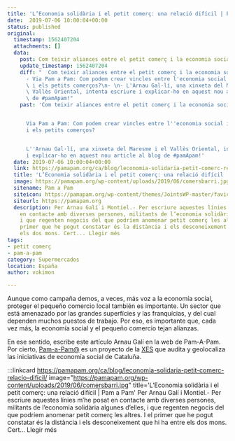 ```yaml
---
title: 'L’Economia solidària i el petit comerç: una relació difícil | Pam a Pam'
date:  2019-07-06 10:00:04+00:00
status: published
original:
  timestamp: 1562407204
  attachments: []
  data:
    post: Com teixir aliances entre el petit comerç i la economia social.
    update_timestamp: 1562407204
    diff: "  Com teixir aliances entre el petit comerç i la economia social.\n- \n\
      - Via Pam a Pam: Com podem crear vincles entre l'economia social i solidària\
      \ i els petits comerços?\n- \n- L'Arnau Gal·lí, una xinxeta del Maresme i el\
      \ Vallès Oriental, intenta escriure i explicar-ho en aquest nou article al blog\
      \ de #pamApam!"
    past: 'Com teixir aliances entre el petit comerç i la economia social.


      Via Pam a Pam: Com podem crear vincles entre l''economia social i solidària
      i els petits comerços?


      L''Arnau Gal·lí, una xinxeta del Maresme i el Vallès Oriental, intenta escriure
      i explicar-ho en aquest nou article al blog de #pamApam!'
  date: 2019-07-06 10:00:04+00:00
  link: https://pamapam.org/ca/blog/leconomia-solidaria-petit-comerc-relacio-dificil/
  title: 'L’Economia solidària i el petit comerç: una relació difícil | Pam a Pam'
  image: https://pamapam.org/wp-content/uploads/2019/06/comersbarri.jpg
  sitename: Pam a Pam
  siteicon: https://pamapam.org/wp-content/themes/JointsWP-master/favicon.ico
  siteurl: https://pamapam.org
  description: Per Arnau Galí i Montiel.- Per escriure aquestes línies m’he posat
    en contacte amb diverses persones, militants de l’economia solidària algunes d’elles,
    i que regenten negocis del que podríem anomenar petit comerç les altres. I el
    primer que he pogut constatar és la distància i els desconeixement que hi ha entre
    els dos mons. Cert... Llegir més
tags:
- petit comerç
- pam-a-pam
category: Supermercados
location: España
author: vokimon

---
```



Aunque como campaña demos, a veces, más voz a la economía social,
proteger el pequeño comercio local también es importante.
Un sector que está amenazado por las grandes superfícies y las franquícias,
y del cual dependen muchos puestos de trabajo.
Por eso, es importante que, cada vez más, la economía social y el pequeño comercio tejan alianzas.

En ese sentido, escribe este artículo Arnau Galí en la web de Pam-A-Pam.
Por cierto, [Pam-a-Pam@](https://pamapam.org) es un proyecto de la [XES](https://xes.cat)
que audita y geolocaliza las iniciativas de economía social de Cataluña.

:::linkcard https://pamapam.org/ca/blog/leconomia-solidaria-petit-comerc-relacio-dificil/ image="https://pamapam.org/wp-content/uploads/2019/06/comersbarri.jpg" title='L’Economia solidària i el petit comerç: una relació difícil | Pam a Pam'
    Per Arnau Galí i Montiel.- Per escriure aquestes línies m’he posat en contacte amb diverses persones, militants de l’economia solidària algunes d’elles, i que regenten negocis del que podríem anomenar petit comerç les altres. I el primer que he pogut constatar és la distància i els desconeixement que hi ha entre els dos mons. Cert... Llegir més

